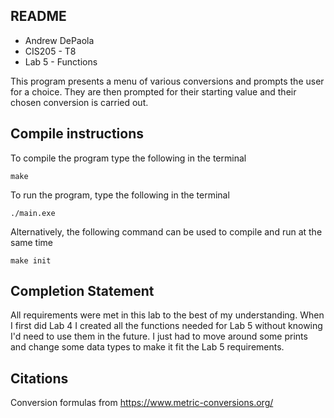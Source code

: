 ## README
- Andrew DePaola 
- CIS205 - T8 
- Lab 5 - Functions

This program presents a menu of various conversions and prompts the user for
a choice. They are then prompted for their starting value and their
chosen conversion is carried out.

## Compile instructions 

To compile the program type the following in the terminal 

```
make
```
To run the program, type the following in the terminal
```
./main.exe
``` 
Alternatively, the following command can be used to compile and run at the same time
```
make init
```

## Completion Statement
All requirements were met in this lab to the best of my understanding. When I first did
Lab 4 I created all the functions needed for Lab 5 without knowing I'd need to use them in the future.
I just had to move around some prints and change some data types to make it fit the Lab 5 requirements.

## Citations
Conversion formulas from https://www.metric-conversions.org/